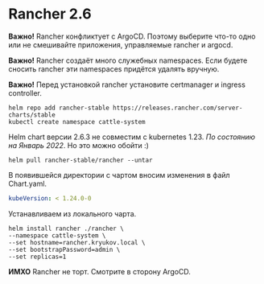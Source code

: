 # Rancher 2.6

**Важно!** Rancher конфликтует с ArgoCD. Поэтому выберите что-то одно или не смешивайте приложения,
управляемые rancher и argocd.

**Важно!** Rancher создаёт много служебных namespaces. Если будете сносить rancher эти namespaces придётся удалять
вручную.

**Важно!** Перед установкой rancher установите certmanager и ingress controller.

    helm repo add rancher-stable https://releases.rancher.com/server-charts/stable
    kubectl create namespace cattle-system

Helm chart версии 2.6.3 не совместим с kubernetes 1.23. _По состоянию на Январь 2022_. Но это можно обойти :)

    helm pull rancher-stable/rancher --untar

В появившейся директории с чартом вносим изменения в файл Chart.yaml.

```yaml
kubeVersion: < 1.24.0-0
```

Устанавливаем из локального чарта.

    helm install rancher ./rancher \
    --namespace cattle-system \
    --set hostname=rancher.kryukov.local \
    --set bootstrapPassword=admin \
    --set replicas=1

**ИМХО** Rancher не торт. Смотрите в сторону ArgoCD.